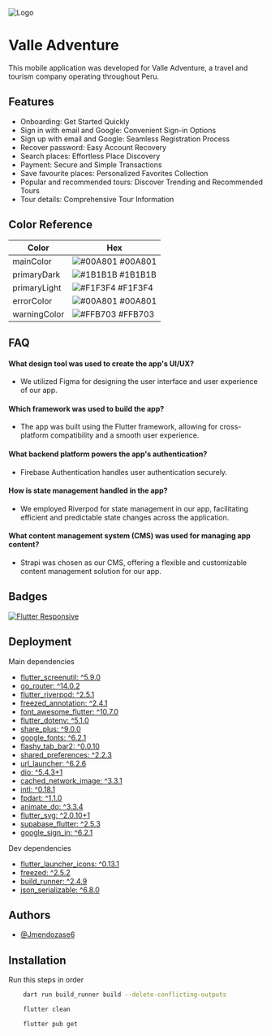 
![Logo](https://res.cloudinary.com/dgna2mogt/image/upload/v1714532188/h92ozjqaan6or8md0utl.png)


# Valle Adventure

This mobile application was developed for Valle Adventure, a travel and tourism company operating throughout Peru.


## Features

- Onboarding: Get Started Quickly
- Sign in with email and Google: Convenient Sign-in Options
- Sign up with email and Google: Seamless Registration Process
- Recover password: Easy Account Recovery
- Search places: Effortless Place Discovery
- Payment: Secure and Simple Transactions
- Save favourite places: Personalized Favorites Collection
- Popular and recommended tours: Discover Trending and Recommended Tours
- Tour details: Comprehensive Tour Information
<!-- - Light and dark mode: Customizable Interface Modes -->


## Color Reference

| Color             | Hex                                                                |
| ----------------- | ------------------------------------------------------------------ |
| mainColor | ![#00A801](https://via.placeholder.com/10/00A801?text=+) #00A801 |
| primaryDark | ![#1B1B1B](https://via.placeholder.com/10/1b1b1b?text=+) #1B1B1B |
| primaryLight | ![#F1F3F4](https://via.placeholder.com/10/F1F3F4?text=+) #F1F3F4 |
| errorColor | ![#00A801](https://via.placeholder.com/10/00A801?text=+) #00A801 |
| warningColor | ![#FFB703](https://via.placeholder.com/10/FFB703?text=+) #FFB703 |


## FAQ

#### What design tool was used to create the app's UI/UX?

- We utilized Figma for designing the user interface and user experience of our app.

#### Which framework was used to build the app?

- The app was built using the Flutter framework, allowing for cross-platform compatibility and a smooth user experience.

#### What backend platform powers the app's authentication?

- Firebase Authentication handles user authentication securely.

#### How is state management handled in the app?

- We employed Riverpod for state management in our app, facilitating efficient and predictable state changes across the application.

#### What content management system (CMS) was used for managing app content?

- Strapi was chosen as our CMS, offering a flexible and customizable content management solution for our app.


## Badges
[![Flutter Responsive](https://img.shields.io/badge/flutter-responsive-brightgreen.svg?style=flat-square)](https://github.com/OpenFlutter/flutter_screenutil)

## Deployment

Main dependencies


  - [flutter_screenutil: ^5.9.0](https://pub.dev/packages/flutter_screenutil)
  - [go_router: ^14.0.2](https://pub.dev/packages/go_router)
  - [flutter_riverpod: ^2.5.1](https://pub.dev/packages/flutter_riverpod)
  - [freezed_annotation: ^2.4.1](https://pub.dev/packages/freezed_annotation)
  - [font_awesome_flutter: ^10.7.0](https://pub.dev/packages/font_awesome_flutter)
  - [flutter_dotenv: ^5.1.0](https://pub.dev/packages/flutter_dotenv)
  - [share_plus: ^9.0.0](https://pub.dev/packages/share_plus)
  - [google_fonts: ^6.2.1](https://pub.dev/packages/google_fonts)
  - [flashy_tab_bar2: ^0.0.10](https://pub.dev/packages/flashy_tab_bar2)
  - [shared_preferences: ^2.2.3](https://pub.dev/packages/shared_preferences)
  - [url_launcher: ^6.2.6](https://pub.dev/packages/url_launcher)
  - [dio: ^5.4.3+1](https://pub.dev/packages/dio)
  - [cached_network_image: ^3.3.1](https://pub.dev/packages/cached_network_image)
  - [intl: ^0.18.1](https://pub.dev/packages/intl)
  - [fpdart: ^1.1.0](https://pub.dev/packages/fpdart)
  - [animate_do: ^3.3.4](https://pub.dev/packages/animate_do)
  - [flutter_svg: ^2.0.10+1](https://pub.dev/packages/flutter_svg)
  - [supabase_flutter: ^2.5.3](https://pub.dev/packages/supabase_flutter)
  - [google_sign_in: ^6.2.1](https://pub.dev/packages/google_sign_in)

Dev dependencies

  - [flutter_launcher_icons: ^0.13.1](https://pub.dev/packages/flutter_launcher_icons)
  - [freezed: ^2.5.2](https://pub.dev/packages/freezed)
  - [build_runner: ^2.4.9](https://pub.dev/packages/build_runner)
  - [json_serializable: ^6.8.0](https://pub.dev/packages/freezed_annotation)
## Authors

- [@Jmendozase6](https://github.com/Jmendozase6)


## Installation

Run this steps in order
```bash
    dart run build_runner build --delete-conflicting-outputs
```
```bash
    flutter clean
```
```bash
    flutter pub get
```
